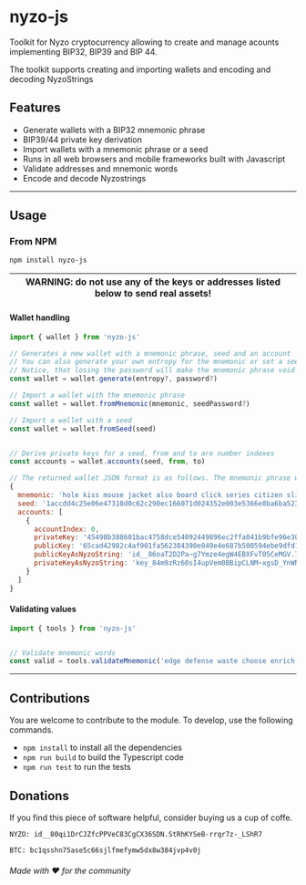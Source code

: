 # nyzo-js


Toolkit for Nyzo cryptocurrency allowing to create and manage acounts implementing BIP32, BIP39 and BIP 44.

The toolkit supports creating and importing wallets and encoding and decoding NyzoStrings

## Features

* Generate wallets with a BIP32 mnemonic phrase
* BIP39/44 private key derivation
* Import wallets with a mnemonic phrase or a seed
* Runs in all web browsers and mobile frameworks built with Javascript
* Validate addresses and mnemonic words
* Encode and decode Nyzostrings

---

## Usage

### From NPM

```console
npm install nyzo-js
```

| WARNING: do not use any of the keys or addresses listed below to send real assets! |
| --- |

#### Wallet handling

```javascript
import { wallet } from 'nyzo-js'

// Generates a new wallet with a mnemonic phrase, seed and an account
// You can also generate your own entropy for the mnemonic or set a seed password
// Notice, that losing the password will make the mnemonic phrase void
const wallet = wallet.generate(entropy?, password?)

// Import a wallet with the mnemonic phrase
const wallet = wallet.fromMnemonic(mnemonic, seedPassword?)

// Import a wallet with a seed
const wallet = wallet.fromSeed(seed)


// Derive private keys for a seed, from and to are number indexes
const accounts = wallet.accounts(seed, from, to)

```

```javascript
// The returned wallet JSON format is as follows. The mnemonic phrase will be undefined when importing with a seed.
{
  mnemonic: 'hole kiss mouse jacket also board click series citizen slight kite smoke desk diary rent mercy inflict antique edge invite slush athlete total brain',
  seed: '1accdd4c25e06e47310d0c62c290ec166071d024352e003e5366e8ba6ba523f2a0cb34116ac55a238a886778880a9b2a547112fd7cffade81d8d8d084ccb7d36',
  accounts: [
    {
      accountIndex: 0,
      privateKey: '45498b388601bac4758dce54092449896ec2ffa041b9bfe96e30149bbd7ae1a7',
      publicKey: '65cad42982c4af901fa562384390e049e4e687b500594ebe9dfd1dfdc5810dd6',
      publicKeyAsNyzoString: 'id__86oaT2D2Pa~g7Ymze4egW4EBXFvT05CeMGV.7wV5xgVnqPGwR~g~',
      privateKeyAsNyzoString: 'key_84m9zRz60sI4upVem0BBipCLNM~xgsD_YnWN59L.vL6E4xQKTySS'
    }
  ]
}
```

#### Validating values

```javascript
import { tools } from 'nyzo-js'


// Validate mnemonic words
const valid = tools.validateMnemonic('edge defense waste choose enrich upon flee junk siren film clown finish luggage leader kid quick brick print evidence swap drill paddle truly occur')
```

---

## Contributions

You are welcome to contribute to the module. To develop, use the following commands.

* `npm install` to install all the dependencies
* `npm run build` to build the Typescript code
* `npm run test` to run the tests

## Donations

If you find this piece of software helpful, consider buying us a cup of coffe.

  `NYZO: id__80qi1DrCJZfcPPVeC83CgCX36SDN.StRhKYSeB-rrqr7z-_LShR7` 
  
  `BTC: bc1qsshn75ase5c66sjlfmefymw5dx8w384jvp4v0j` 
###### Made with ♥ for the community

